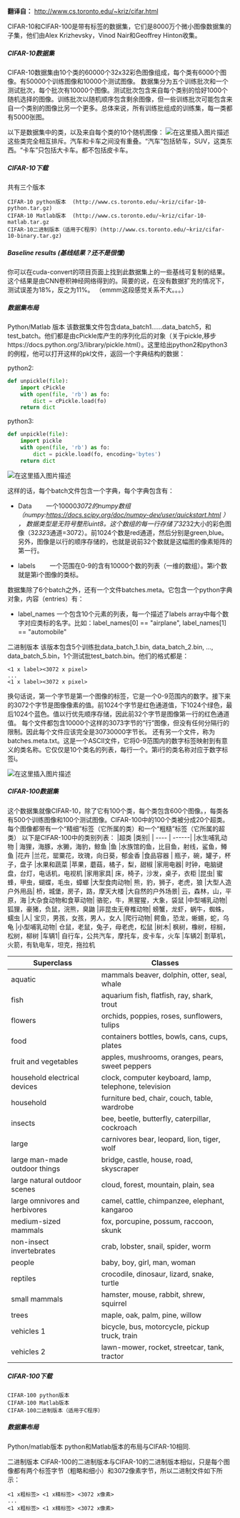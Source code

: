 ﻿**翻译自：** http://www.cs.toronto.edu/~kriz/cifar.html



CIFAR-10和CIFAR-100是带有标签的数据集，它们是8000万个微小图像数据集的子集，他们由Alex Krizhevsky，Vinod Nair和Geoffrey Hinton收集。

##### CIFAR-10数据集
CIFAR-10数据集由10个类的60000个32x32彩色图像组成，每个类有6000个图像。有50000个训练图像和10000个测试图像。
数据集分为五个训练批次和一个测试批次，每个批次有10000个图像。测试批次包含来自每个类别的恰好1000个随机选择的图像。训练批次以随机顺序包含剩余图像，但一些训练批次可能包含来自一个类别的图像比另一个更多。总体来说，所有训练批组成的训练集，每一类都有5000张图。

以下是数据集中的类，以及来自每个类的10个随机图像：
![在这里插入图片描述](https://img-blog.csdnimg.cn/20190221164124691.png?x-oss-process=image/watermark,type_ZmFuZ3poZW5naGVpdGk,shadow_10,text_aHR0cHM6Ly9ibG9nLmNzZG4ubmV0L3FxXzM2NjUzNTA1,size_16,color_FFFFFF,t_70)
这些类完全相互排斥。汽车和卡车之间没有重叠。“汽车”包括轿车，SUV，这类东西。“卡车”只包括大卡车。都不包括皮卡车。

##### CIFAR-10下载
共有三个版本
```
CIFAR-10 python版本  (http://www.cs.toronto.edu/~kriz/cifar-10-python.tar.gz)
CIFAR-10 Matlab版本  (http://www.cs.toronto.edu/~kriz/cifar-10-matlab.tar.gz
CIFAR-10二进制版本（适用于C程序）(http://www.cs.toronto.edu/~kriz/cifar-10-binary.tar.gz)
```

##### Baseline results (基线结果？还不是很懂)
你可以在cuda-convert的项目页面上找到此数据集上的一些基线可复制的结果。这个结果是由CNN卷积神经网络得到的。简要的说，在没有数据扩充的情况下，测试误差为18%，反之为11%。
（emmm这段感觉关系不大。。。）

##### 数据集布局
Python/Matlab 版本
该数据集文件包含data_batch1……data_batch5，和test_batch。他们都是由cPickle库产生的序列化后的对象（关于pickle,移步https://docs.python.org/3/library/pickle.html）。这里给出python2和python3的例程，他可以打开这样的pkl文件，返回一个字典结构的数据：

python2:
```python
def unpickle(file):
    import cPickle
    with open(file, 'rb') as fo:
        dict = cPickle.load(fo)
    return dict
```
python3:
```python
def unpickle(file):
    import pickle
    with open(file, 'rb') as fo:
        dict = pickle.load(fo, encoding='bytes')
    return dict
```
![在这里插入图片描述](https://img-blog.csdnimg.cn/2019022117033858.png)


这样的话，每个batch文件包含一个字典，每个字典包含有：

- Data
　　一个10000*3072的numpy数组（numpy:https://docs.scipy.org/doc/numpy-dev/user/quickstart.html ） ， 数据类型是无符号整形uint8。这个数组的每一行存储了32*32大小的彩色图像（32*32*3通道=3072）。前1024个数是red通道，然后分别是green,blue。另外，图像是以行的顺序存储的，也就是说前32个数就是这幅图的像素矩阵的第一行。

- labels
　　一个范围在0-9的含有10000个数的列表（一维的数组）。第i个数就是第i个图像的类标。

数据集除了6个batch之外，还有一个文件batches.meta。它包含一个python字典对象，内容（entries）有：

- label_names
       一个包含10个元素的列表，每一个描述了labels array中每个数字对应类标的名字。比如：label_names[0] == "airplane",   label_names[1] == "automobile"　　


二进制版本
该版本包含5个训练批data_batch_1.bin, data_batch_2.bin, ..., data_batch_5.bin，1个测试批test_batch.bin。他们的格式都是：
```
<1 x label><3072 x pixel>
...
<1 x label><3072 x pixel> 
```

换句话说，第一个字节是第一个图像的标签，它是一个0-9范围内的数字。接下来的3072个字节是图像像素的值。前1024个字节是红色通道值，下1024个绿色，最后1024个蓝色。值以行优先顺序存储，因此前32个字节是图像第一行的红色通道值。 
每个文件都包含10000个这样的3073字节的“行”图像，但没有任何分隔行的限制。因此每个文件应该完全是30730000字节长。 
还有另一个文件，称为batches.meta.txt。这是一个ASCII文件，它将0-9范围内的数字标签映射到有意义的类名称。它仅仅是10个类名的列表，每行一个。第i行的类名称对应于数字标签i。

![在这里插入图片描述](https://img-blog.csdnimg.cn/20190221170355308.png)

##### CIFAR-100数据集
这个数据集就像CIFAR-10，除了它有100个类，每个类包含600个图像。，每类各有500个训练图像和100个测试图像。CIFAR-100中的100个类被分成20个超类。每个图像都带有一个“精细”标签（它所属的类）和一个“粗糙”标签（它所属的超类） 
以下是CIFAR-100中的类别列表：
|超类	|类别|
| ---- | ------|
|水生哺乳动物	| 海狸，海豚，水獭，海豹，鲸鱼
|鱼	|水族馆的鱼，比目鱼，射线，鲨鱼，鳟鱼
|花卉	|兰花，罂粟花，玫瑰，向日葵，郁金香
|食品容器	| 瓶子，碗，罐子，杯子，盘子
|水果和蔬菜	|苹果，蘑菇，橘子，梨，甜椒
|家用电器|	时钟，电脑键盘，台灯，电话机，电视机
|家用家具|	床，椅子，沙发，桌子，衣柜
|昆虫|	蜜蜂，甲虫，蝴蝶，毛虫，蟑螂
|大型食肉动物|	熊，豹，狮子，老虎，狼
|大型人造户外用品|	桥，城堡，房子，路，摩天大楼
|大自然的户外场景|	云，森林，山，平原，海
|大杂食动物和食草动物|	骆驼，牛，黑猩猩，大象，袋鼠
|中型哺乳动物|	狐狸，豪猪，负鼠，浣熊，臭鼬
|非昆虫无脊椎动物|	螃蟹，龙虾，蜗牛，蜘蛛，蠕虫
|人|	宝贝，男孩，女孩，男人，女人
|爬行动物|	鳄鱼，恐龙，蜥蜴，蛇，乌龟
|小型哺乳动物|	仓鼠，老鼠，兔子，母老虎，松鼠
|树木|	枫树，橡树，棕榈，松树，柳树
|车辆1|	自行车，公共汽车，摩托车，皮卡车，火车
|车辆2|	割草机，火箭，有轨电车，坦克，拖拉机


|Superclass	|Classes
| ---- | ----|
|aquatic|	mammals beaver, dolphin, otter, seal, whale
|fish	|aquarium fish, flatfish, ray, shark, trout
|flowers	|orchids, poppies, roses, sunflowers, tulips
|food	|containers bottles, bowls, cans, cups, plates
|fruit and vegetables|	apples, mushrooms, oranges, pears, sweet peppers
|household electrical devices	|clock, computer keyboard, lamp, telephone, television
|household|	furniture bed, chair, couch, table, wardrobe
|insects|	bee, beetle, butterfly, caterpillar, cockroach
|large| carnivores	bear, leopard, lion, tiger, wolf
|large man-made outdoor things|	bridge, castle, house, road, skyscraper
|large natural outdoor scenes|	cloud, forest, mountain, plain, sea
|large omnivores and herbivores|	camel, cattle, chimpanzee, elephant, kangaroo
|medium-sized mammals|	fox, porcupine, possum, raccoon, skunk
|non-insect invertebrates|	crab, lobster, snail, spider, worm
|people|	baby, boy, girl, man, woman
|reptiles|	crocodile, dinosaur, lizard, snake, turtle
|small mammals|	hamster, mouse, rabbit, shrew, squirrel
|trees|	maple, oak, palm, pine, willow
|vehicles 1|	bicycle, bus, motorcycle, pickup truck, train
|vehicles 2|	lawn-mower, rocket, streetcar, tank, tractor

##### CIFAR-100下载
```
CIFAR-100 python版本 
CIFAR-100 Matlab版本 
CIFAR-100二进制版本（适用于C程序）
```

##### 数据集布局
Python/matlab版本
python和Matlab版本的布局与CIFAR-10相同.

二进制版本
CIFAR-100的二进制版本与CIFAR-10的二进制版本相似，只是每个图像都有两个标签字节（粗略和细小）和3072像素字节，所以二进制文件如下所示：
```
<1 x粗标签> <1 x精标签> <3072 x像素>
...
<1 x粗标签> <1 x精标签> <3072 x像素>
```



